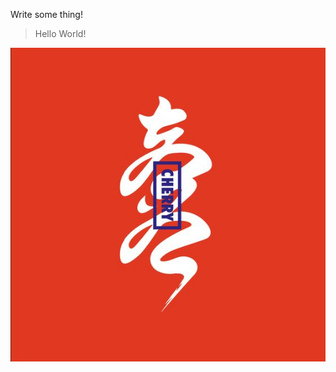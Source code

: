 Write some thing!

> Hello World!

![5f174a1658ac64c0d38dca93d50bbe68](/../test.assets/5f174a1658ac64c0d38dca93d50bbe68.jpg)